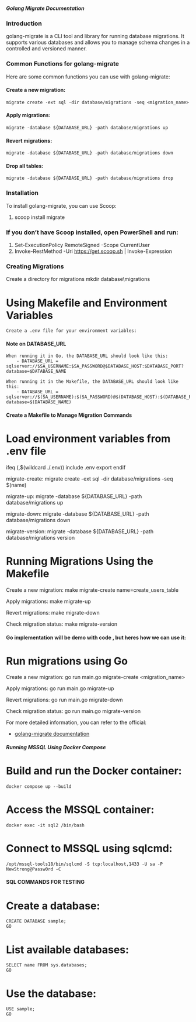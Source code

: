 ##### Golang Migrate Documentation ######

### Introduction
golang-migrate is a CLI tool and library for running database migrations. It supports various databases and allows you to manage schema changes in a controlled and versioned manner.

### Common Functions for golang-migrate
Here are some common functions you can use with golang-migrate:

#### Create a new migration:
    migrate create -ext sql -dir database/migrations -seq <migration_name>
#### Apply migrations:
    migrate -database ${DATABASE_URL} -path database/migrations up
#### Revert migrations:
    migrate -database ${DATABASE_URL} -path database/migrations down
#### Drop all tables:
    migrate -database ${DATABASE_URL} -path database/migrations drop


### Installation
To install golang-migrate, you can use Scoop:
1. scoop install migrate

### If you don’t have Scoop installed, open PowerShell and run:
1. Set-ExecutionPolicy RemoteSigned -Scope CurrentUser
2. Invoke-RestMethod -Uri https://get.scoop.sh | Invoke-Expression


### Creating Migrations 
Create a directory for migrations
    mkdir database\migrations

# Using Makefile and Environment Variables
    Create a .env file for your environment variables:
#### Note on DATABASE_URL
    When running it in Go, the DATABASE_URL should look like this:
        - DATABASE_URL = sqlserver://$SA_USERNAME:$SA_PASSWORD@$DATABASE_HOST:$DATABASE_PORT?database=$DATABASE_NAME

    When running it in the Makefile, the DATABASE_URL should look like this:
        - DATABASE_URL = sqlserver://$(SA_USERNAME):$(SA_PASSWORD)@$(DATABASE_HOST):$(DATABASE_PORT)?database=$(DATABASE_NAME)


#### Create a Makefile to Manage Migration Commands
# Load environment variables from .env file
ifeq (,$(wildcard ./.env))
    include .env
    export
endif

migrate-create:
    migrate create -ext sql -dir database/migrations -seq $(name)

migrate-up:
    migrate -database ${DATABASE_URL} -path database/migrations up

migrate-down: 
    migrate -database ${DATABASE_URL} -path database/migrations down

migrate-version:
    migrate -database ${DATABASE_URL} -path database/migrations version



# Running Migrations Using the Makefile
Create a new migration:
    make migrate-create name=create_users_table

Apply migrations:
    make migrate-up

Revert migrations:
    make migrate-down

Check migration status:
    make migrate-version

#### Go implementation will be demo with code , but heres how we can use it:
# Run migrations using Go
Create a new migration:
    go run main.go migrate-create <migration_name>

Apply migrations:
    go run main.go migrate-up

Revert migrations:
    go run main.go migrate-down

Check migration status:
    go run main.go migrate-version

For more detailed information, you can refer to the official:
- [golang-migrate documentation](https://github.com/golang-migrate/migrate)



##### Running MSSQL Using Docker Compose ##### 
# Build and run the Docker container:
    docker compose up --build
# Access the MSSQL container:
    docker exec -it sql2 /bin/bash
# Connect to MSSQL using sqlcmd:
    /opt/mssql-tools18/bin/sqlcmd -S tcp:localhost,1433 -U sa -P NewStrong@Passw0rd -C

#### SQL COMMANDS FOR TESTING #####
# Create a database:
    CREATE DATABASE sample;
    GO
# List available databases:
    SELECT name FROM sys.databases;
    GO
# Use the database:
    USE sample;
    GO







